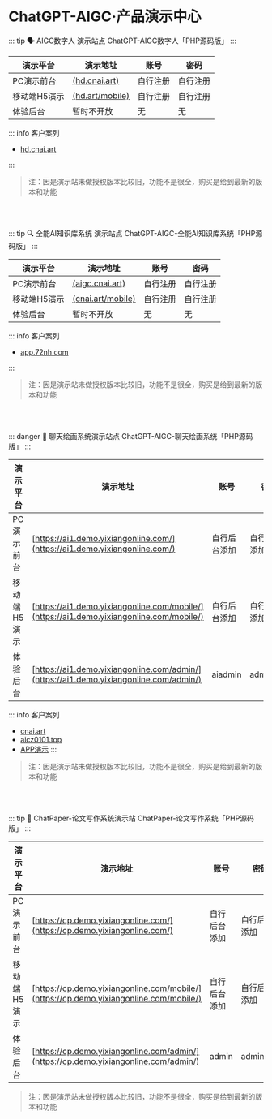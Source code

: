 <!--
 * @Author: 枭格科技 348310633@qq.com
 * @Date: 2024-10-08 13:22:10
 * @LastEditors: 枭格科技 348310633@qq.com
 * @LastEditTime: 2024-11-08 18:36:27
 * @FilePath: \chataigc-doc\product\aigc\demo.md
 * @Description: 这是默认设置,请设置`customMade`, 打开koroFileHeader查看配置 进行设置: https://github.com/OBKoro1/koro1FileHeader/wiki/%E9%85%8D%E7%BD%AE
-->
# ChatGPT-AIGC·产品演示中心

:::  tip 🗣️ AIGC数字人 演示站点
ChatGPT-AIGC数字人「PHP源码版」
:::

| 演示平台     | 演示地址                                                    | 账号     | 密码     |
| -------------- | ------------------------------------------------------------- | ---------- | ---------- |
| PC演示前台   | [ (hd.cnai.art)](http://hd.cnai.art/)             | 自行注册 | 自行注册 |
| 移动端H5演示 | [(hd.art/mobile)](http://hd.cnai.art/mobile) | 自行注册 | 自行注册 |
| 体验后台     | 暂时不开放                                                  | 无       | 无       |

::: info 客户案列
- [hd.cnai.art](http://hd.cnai.art)

:::

> 注：因是演示站未做授权版本比较旧，功能不是很全，购买是给到最新的版本和功能

<br><br>




:::  tip 🔍 全能AI知识库系统 演示站点
ChatGPT-AIGC-全能AI知识库系统「PHP源码版」
:::

| 演示平台     | 演示地址                                                    | 账号     | 密码     |
| -------------- | ------------------------------------------------------------- | ---------- | ---------- |
| PC演示前台   | [ (aigc.cnai.art)](http://aigc.cnai.art/)             | 自行注册 | 自行注册 |
| 移动端H5演示 | [(cnai.art/mobile)](http://aigc.cnai.art/mobile) | 自行注册 | 自行注册 |
| 体验后台     | 暂时不开放                                                  | 无       | 无       |

::: info 客户案列
- [app.72nh.com](http://app.72nh.com)

:::

> 注：因是演示站未做授权版本比较旧，功能不是很全，购买是给到最新的版本和功能

<br><br>

::: danger 🎨 聊天绘画系统演示站点
ChatGPT-AIGC-聊天绘画系统「PHP源码版」
:::

| 演示平台     | 演示地址                                                                              | 账号         | 密码         |
| -------------- | --------------------------------------------------------------------------------------- | -------------- | -------------- |
| PC演示前台   | [https://ai1.demo.yixiangonline.com/](https://ai1.demo.yixiangonline.com/)               | 自行后台添加 | 自行后台添加 |
| 移动端H5演示 | [https://ai1.demo.yixiangonline.com/mobile/](https://ai1.demo.yixiangonline.com/mobile/) | 自行后台添加 | 自行后台添加 |
| 体验后台     | [https://ai1.demo.yixiangonline.com/admin/](https://ai1.demo.yixiangonline.com/admin/)   | aiadmin      | admin110     |

::: info 客户案列

- [cnai.art](http://cnai.art)
- [aicz0101.top](https://aicz0101.top)
- [APP演示](https://www.123865.com/s/AIVRVv-eEIJA)
  :::

> 注：因是演示站未做授权版本比较旧，功能不是很全，购买是给到最新的版本和功能

<br><br>

:::  tip 📖 ChatPaper-论文写作系统演示站
ChatPaper-论文写作系统「PHP源码版」
:::

| 演示平台     | 演示地址                                                                            | 账号         | 密码         |
| -------------- | ------------------------------------------------------------------------------------- | -------------- | -------------- |
| PC演示前台   | [https://cp.demo.yixiangonline.com/](https://cp.demo.yixiangonline.com/)               | 自行后台添加 | 自行后台添加 |
| 移动端H5演示 | [https://cp.demo.yixiangonline.com/mobile/](https://cp.demo.yixiangonline.com/mobile/) | 自行后台添加 | 自行后台添加 |
| 体验后台     | [https://cp.demo.yixiangonline.com/admin/](https://cp.demo.yixiangonline.com/admin/)   | admin        | admin110     |

> 注：因是演示站未做授权版本比较旧，功能不是很全，购买是给到最新的版本和功能

